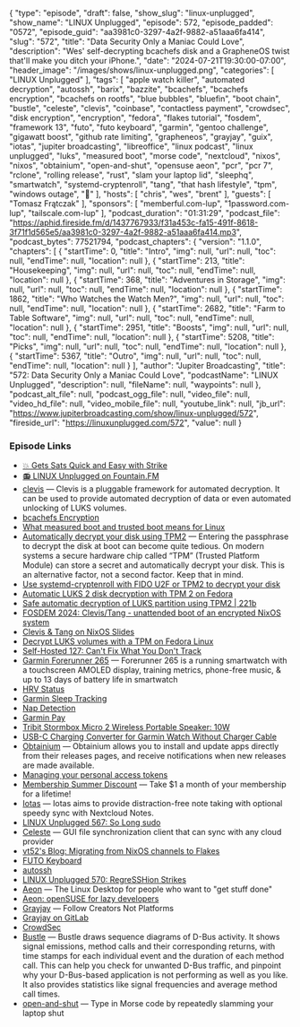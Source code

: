 {
  "type": "episode",
  "draft": false,
  "show_slug": "linux-unplugged",
  "show_name": "LINUX Unplugged",
  "episode": 572,
  "episode_padded": "0572",
  "episode_guid": "aa3981c0-3297-4a2f-9882-a51aaa6fa414",
  "slug": "572",
  "title": "Data Security Only a Maniac Could Love",
  "description": "Wes' self-decrypting bcachefs disk and a GrapheneOS twist that'll make you ditch your iPhone.",
  "date": "2024-07-21T19:30:00-07:00",
  "header_image": "/images/shows/linux-unplugged.png",
  "categories": [
    "LINUX Unplugged"
  ],
  "tags": [
    "apple watch killer",
    "automated decryption",
    "autossh",
    "barix",
    "bazzite",
    "bcachefs",
    "bcachefs encryption",
    "bcachefs on rootfs",
    "blue bubbles",
    "bluefin",
    "boot chain",
    "bustle",
    "celeste",
    "clevis",
    "coinbase",
    "contactless payment",
    "crowdsec",
    "disk encryption",
    "encryption",
    "fedora",
    "flakes tutorial",
    "fosdem",
    "framework 13",
    "futo",
    "futo keyboard",
    "garmin",
    "gentoo challenge",
    "gigawatt boost",
    "github rate limiting",
    "grapheneos",
    "grayjay",
    "guix",
    "iotas",
    "jupiter broadcasting",
    "libreoffice",
    "linux podcast",
    "linux unplugged",
    "luks",
    "measured boot",
    "morse code",
    "nextcloud",
    "nixos",
    "nixos",
    "obtainium",
    "open-and-shut",
    "opensuse aeon",
    "pcr",
    "pcr 7",
    "rclone",
    "rolling release",
    "rust",
    "slam your laptop lid",
    "sleephq",
    "smartwatch",
    "systemd-cryptenroll",
    "tang",
    "that hash lifestyle",
    "tpm",
    "windows outage",
    "🦒"
  ],
  "hosts": [
    "chris",
    "wes",
    "brent"
  ],
  "guests": [
    "Tomasz Frątczak"
  ],
  "sponsors": [
    "memberful.com-lup",
    "1password.com-lup",
    "tailscale.com-lup"
  ],
  "podcast_duration": "01:31:29",
  "podcast_file": "https://aphid.fireside.fm/d/1437767933/f31a453c-fa15-491f-8618-3f71f1d565e5/aa3981c0-3297-4a2f-9882-a51aaa6fa414.mp3",
  "podcast_bytes": 77521794,
  "podcast_chapters": {
    "version": "1.1.0",
    "chapters": [
      {
        "startTime": 0,
        "title": "Intro",
        "img": null,
        "url": null,
        "toc": null,
        "endTime": null,
        "location": null
      },
      {
        "startTime": 213,
        "title": "Housekeeping",
        "img": null,
        "url": null,
        "toc": null,
        "endTime": null,
        "location": null
      },
      {
        "startTime": 368,
        "title": "Adventures in Storage",
        "img": null,
        "url": null,
        "toc": null,
        "endTime": null,
        "location": null
      },
      {
        "startTime": 1862,
        "title": "Who Watches the Watch Men?",
        "img": null,
        "url": null,
        "toc": null,
        "endTime": null,
        "location": null
      },
      {
        "startTime": 2682,
        "title": "Farm to Table Software",
        "img": null,
        "url": null,
        "toc": null,
        "endTime": null,
        "location": null
      },
      {
        "startTime": 2951,
        "title": "Boosts",
        "img": null,
        "url": null,
        "toc": null,
        "endTime": null,
        "location": null
      },
      {
        "startTime": 5208,
        "title": "Picks",
        "img": null,
        "url": null,
        "toc": null,
        "endTime": null,
        "location": null
      },
      {
        "startTime": 5367,
        "title": "Outro",
        "img": null,
        "url": null,
        "toc": null,
        "endTime": null,
        "location": null
      }
    ],
    "author": "Jupiter Broadcasting",
    "title": "572: Data Security Only a Maniac Could Love",
    "podcastName": "LINUX Unplugged",
    "description": null,
    "fileName": null,
    "waypoints": null
  },
  "podcast_alt_file": null,
  "podcast_ogg_file": null,
  "video_file": null,
  "video_hd_file": null,
  "video_mobile_file": null,
  "youtube_link": null,
  "jb_url": "https://www.jupiterbroadcasting.com/show/linux-unplugged/572",
  "fireside_url": "https://linuxunplugged.com/572",
  "value": null
}


### Episode Links

* [💥 Gets Sats Quick and Easy with Strike](https://strike.me/ "💥 Gets Sats Quick and Easy with Strike")
* [📻 LINUX Unplugged on Fountain.FM](https://www.fountain.fm/show/dWiuBeqpDSM86AwXRXov "📻 LINUX Unplugged  on Fountain.FM")
* [clevis](https://github.com/latchset/clevis "clevis") — Clevis is a pluggable framework for automated decryption. It can be used to provide automated decryption of data or even automated unlocking of LUKS volumes.
* [bcachefs Encryption](https://bcachefs.org/Encryption/ "bcachefs Encryption")
* [What measured boot and trusted boot means for Linux](https://opensource.com/article/20/10/measured-trusted-boot "What measured boot and trusted boot means for Linux")
* [Automatically decrypt your disk using TPM2](https://fedoramagazine.org/automatically-decrypt-your-disk-using-tpm2/ "Automatically decrypt your disk using TPM2") — Entering the passphrase to decrypt the disk at boot can become quite tedious. On modern systems a secure hardware chip called “TPM” (Trusted Platform Module) can store a secret and automatically decrypt your disk. This is an alternative factor, not a second factor. Keep that in mind.
* [Use systemd-cryptenroll with FIDO U2F or TPM2 to decrypt your disk](https://fedoramagazine.org/use-systemd-cryptenroll-with-fido-u2f-or-tpm2-to-decrypt-your-disk/ "Use systemd-cryptenroll with FIDO U2F or TPM2 to decrypt your disk")
* [Automatic LUKS 2 disk decryption with TPM 2 on Fedora](https://kowalski7cc.xyz/blog/luks2-tpm2-clevis-fedora31/ "Automatic LUKS 2 disk decryption with TPM 2 on Fedora")
* [Safe automatic decryption of LUKS partition using TPM2 | 221b](https://221b.uk/safe-automatic-decryption-luks-partition-tpm2 "Safe automatic decryption of LUKS partition using TPM2 | 221b")
* [FOSDEM 2024: Clevis/Tang - unattended boot of an encrypted NixOS system](https://fosdem.org/2024/schedule/event/fosdem-2024-3044-clevis-tang-unattended-boot-of-an-encrypted-nixos-system/ "FOSDEM 2024: Clevis/Tang - unattended boot of an encrypted NixOS system")
* [Clevis & Tang on NixOS Slides](https://camillemondon.com/talks/fosdem24-clevis/#/title-slide "Clevis & Tang on NixOS Slides")
* [Decrypt LUKS volumes with a TPM on Fedora Linux](https://gist.github.com/jdoss/777e8b52c8d88eb87467935769c98a95 "Decrypt LUKS volumes with a TPM on Fedora Linux")
* [Self-Hosted 127: Can't Fix What You Don't Track](https://selfhosted.show/127 "Self-Hosted 127: Can't Fix What You Don't Track")
* [Garmin Forerunner 265](https://www.amazon.com/dp/B0BS1T9J4Y "Garmin Forerunner 265") — Forerunner 265 is a running smartwatch with a touchscreen AMOLED display, training metrics, phone-free music, & up to 13 days of battery life in smartwatch
* [HRV Status](https://www.garmin.com/en-US/garmin-technology/health-science/hrv-status/ "HRV Status")
* [Garmin Sleep Tracking](https://www.garmin.com/en-US/garmin-technology/health-science/sleep-tracking/ "Garmin Sleep Tracking")
* [Nap Detection](https://www.garmin.com/en-US/garmin-technology/health-science/nap-detection/ "Nap Detection")
* [Garmin Pay](https://www.garmin.com/en-US/garmin-pay/ "Garmin Pay")
* [Tribit Stormbox Micro 2 Wireless Portable Speaker: 10W](https://www.amazon.com/dp/B09Q59321N "Tribit Stormbox Micro 2 Wireless Portable Speaker: 10W")
* [USB-C Charging Converter for Garmin Watch Without Charger Cable](https://www.amazon.com/dp/B0BK4QD665 "USB-C Charging Converter for Garmin Watch Without Charger Cable")
* [Obtainium](https://github.com/ImranR98/Obtainium "Obtainium") — Obtainium allows you to install and update apps directly from their releases pages, and receive notifications when new releases are made available.
* [Managing your personal access tokens](https://docs.github.com/en/authentication/keeping-your-account-and-data-secure/managing-your-personal-access-tokens "Managing your personal access tokens")
* [Membership Summer Discount](https://jupitersignal.memberful.com/checkout?plan=52946&coupon=summer "Membership Summer Discount") — Take $1 a month of your membership for a lifetime!
* [Iotas](https://flathub.org/apps/org.gnome.World.Iotas "Iotas") — Iotas aims to provide distraction-free note taking with optional speedy sync with Nextcloud Notes.
* [LINUX Unplugged 567: So Long sudo](https://linuxunplugged.com/567 "LINUX Unplugged 567: So Long sudo")
* [Celeste](https://github.com/hwittenborn/celeste "Celeste") — GUI file synchronization client that can sync with any cloud provider
* [vt52's Blog: Migrating from NixOS channels to Flakes](https://tty.is/blog/migrating-to-flakes.html "vt52's Blog: Migrating from NixOS channels to Flakes")
* [FUTO Keyboard](https://keyboard.futo.org/ "FUTO Keyboard")
* [autossh](https://www.harding.motd.ca/autossh/ "autossh")
* [LINUX Unplugged 570: RegreSSHion Strikes](https://linuxunplugged.com/570 "LINUX Unplugged 570: RegreSSHion Strikes")
* [Aeon](https://aeondesktop.github.io/ "Aeon") — The Linux Desktop for people who want to "get stuff done"
* [Aeon: openSUSE for lazy developers](https://lwn.net/Articles/977987/ "Aeon: openSUSE for lazy developers")
* [Grayjay](https://grayjay.app/ "Grayjay") — Follow Creators Not Platforms
* [Grayjay on GitLab](https://gitlab.futo.org/videostreaming/grayjay "Grayjay on GitLab")
* [CrowdSec](https://www.crowdsec.net/ "CrowdSec")
* [Bustle](https://flathub.org/apps/org.freedesktop.Bustle "Bustle") — Bustle draws sequence diagrams of D-Bus activity. It shows signal emissions, method calls and their corresponding returns, with time stamps for each individual event and the duration of each method call. This can help you check for unwanted D-Bus traffic, and pinpoint why your D-Bus-based application is not performing as well as you like. It also provides statistics like signal frequencies and average method call times.
* [open-and-shut](https://github.com/veggiedefender/open-and-shut "open-and-shut") — Type in Morse code by repeatedly slamming your laptop shut


